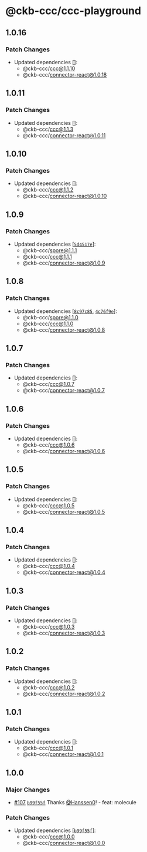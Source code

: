# @ckb-ccc/ccc-playground

## 1.0.16
### Patch Changes

- Updated dependencies []:
  - @ckb-ccc/ccc@1.1.10
  - @ckb-ccc/connector-react@1.0.18

## 1.0.11

### Patch Changes

- Updated dependencies []:
  - @ckb-ccc/ccc@1.1.3
  - @ckb-ccc/connector-react@1.0.11

## 1.0.10

### Patch Changes

- Updated dependencies []:
  - @ckb-ccc/ccc@1.1.2
  - @ckb-ccc/connector-react@1.0.10

## 1.0.9

### Patch Changes

- Updated dependencies [[`5d4517e`](https://github.com/ckb-devrel/ccc/commit/5d4517e049b541b2a695db7821c4cfc2218678e0)]:
  - @ckb-ccc/spore@1.1.1
  - @ckb-ccc/ccc@1.1.1
  - @ckb-ccc/connector-react@1.0.9

## 1.0.8

### Patch Changes

- Updated dependencies [[`8c97c85`](https://github.com/ckb-devrel/ccc/commit/8c97c851db4a2d940c7e59116ca7620cfd0afae1), [`4c76f9e`](https://github.com/ckb-devrel/ccc/commit/4c76f9e2a93a226fcfc4c32a5378bb531bfff08f)]:
  - @ckb-ccc/spore@1.1.0
  - @ckb-ccc/ccc@1.1.0
  - @ckb-ccc/connector-react@1.0.8

## 1.0.7

### Patch Changes

- Updated dependencies []:
  - @ckb-ccc/ccc@1.0.7
  - @ckb-ccc/connector-react@1.0.7

## 1.0.6

### Patch Changes

- Updated dependencies []:
  - @ckb-ccc/ccc@1.0.6
  - @ckb-ccc/connector-react@1.0.6

## 1.0.5

### Patch Changes

- Updated dependencies []:
  - @ckb-ccc/ccc@1.0.5
  - @ckb-ccc/connector-react@1.0.5

## 1.0.4

### Patch Changes

- Updated dependencies []:
  - @ckb-ccc/ccc@1.0.4
  - @ckb-ccc/connector-react@1.0.4

## 1.0.3

### Patch Changes

- Updated dependencies []:
  - @ckb-ccc/ccc@1.0.3
  - @ckb-ccc/connector-react@1.0.3

## 1.0.2

### Patch Changes

- Updated dependencies []:
  - @ckb-ccc/ccc@1.0.2
  - @ckb-ccc/connector-react@1.0.2

## 1.0.1

### Patch Changes

- Updated dependencies []:
  - @ckb-ccc/ccc@1.0.1
  - @ckb-ccc/connector-react@1.0.1

## 1.0.0

### Major Changes

- [#107](https://github.com/ckb-devrel/ccc/pull/107) [`b99f55f`](https://github.com/ckb-devrel/ccc/commit/b99f55f74e64106391ce53f7d0bd0fa7522023cc) Thanks [@Hanssen0](https://github.com/Hanssen0)! - feat: molecule

### Patch Changes

- Updated dependencies [[`b99f55f`](https://github.com/ckb-devrel/ccc/commit/b99f55f74e64106391ce53f7d0bd0fa7522023cc)]:
  - @ckb-ccc/ccc@1.0.0
  - @ckb-ccc/connector-react@1.0.0
